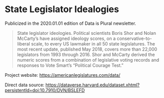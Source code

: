 # State Legislator Idealogies

Publicized in the 2020.01.01 edition of Data is Plural newsletter.

> State legislator ideologies. Political scientists Boris Shor and Nolan McCarty’s have assigned ideology scores, on a conservative-to-liberal scale, to every US lawmaker in all 50 state legislatures. The most recent update, published May 2018, covers more than 22,000 legislators from 1993 through 2016. Shor and McCarty derived the numeric scores from a combination of legislative voting records and responses to Vote Smart’s “Political Courage Test.”

Project website: https://americanlegislatures.com/data/

Direct data source: https://dataverse.harvard.edu/dataset.xhtml?persistentId=doi:10.7910/DVN/BSLEFD
